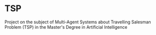 # TSP
Project on the subject of Multi-Agent Systems about Travelling Salesman Problem (TSP) in the Master's Degree in Artificial Intelligence
